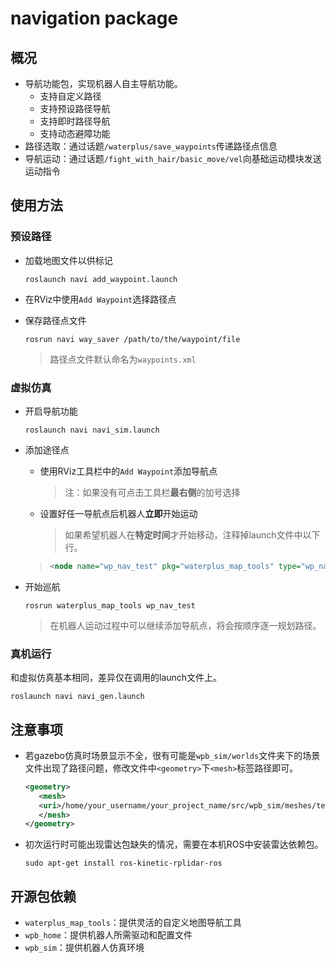 # navigation package

## 概况

* 导航功能包，实现机器人自主导航功能。
  * 支持自定义路径
  * 支持预设路径导航
  * 支持即时路径导航
  * 支持动态避障功能
* 路径选取：通过话题`/waterplus/save_waypoints`传递路径点信息
* 导航运动：通过话题`/fight_with_hair/basic_move/vel`向基础运动模块发送运动指令

## 使用方法

### 预设路径

* 加载地图文件以供标记

  ```shell
  roslaunch navi add_waypoint.launch
  ```

* 在RViz中使用`Add Waypoint`选择路径点

* 保存路径点文件

  ```shell
  rosrun navi way_saver /path/to/the/waypoint/file
  ```

  > 路径点文件默认命名为`waypoints.xml`

### 虚拟仿真

* 开启导航功能

  ```shell
  roslaunch navi navi_sim.launch
  ```

* 添加途径点

  * 使用RViz工具栏中的`Add Waypoint`添加导航点
  
    > 注：如果没有可点击工具栏**最右侧**的加号选择

  * 设置好任一导航点后机器人**立即**开始运动

    > 如果希望机器人在**特定时间**才开始移动，注释掉launch文件中以下行。
  >
    > ```xml
  > <node name="wp_nav_test" pkg="waterplus_map_tools" type="wp_nav_test"/>
    > ```
    >
  
* 开始巡航

  ```shell
  rosrun waterplus_map_tools wp_nav_test
  ```

  > 在机器人运动过程中可以继续添加导航点，将会按顺序逐一规划路径。

### 真机运行

和虚拟仿真基本相同，差异仅在调用的launch文件上。

```shell
roslaunch navi navi_gen.launch
```

## 注意事项

* 若gazebo仿真时场景显示不全，很有可能是`wpb_sim/worlds`文件夹下的场景文件出现了路径问题，修改文件中`<geometry>`下`<mesh>`标签路径即可。

  ```xml
  <geometry>
     <mesh>
     <uri>/home/your_username/your_project_name/src/wpb_sim/meshes/tea_table.dae</uri>
     </mesh>
  </geometry>
  ```

* 初次运行时可能出现雷达包缺失的情况，需要在本机ROS中安装雷达依赖包。

  ```shell
  sudo apt-get install ros-kinetic-rplidar-ros
  ```


## 开源包依赖

* `waterplus_map_tools`：提供灵活的自定义地图导航工具
* `wpb_home`：提供机器人所需驱动和配置文件
* `wpb_sim`：提供机器人仿真环境